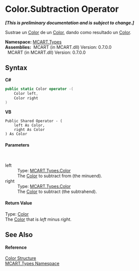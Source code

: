 # Color.Subtraction Operator 
 _**\[This is preliminary documentation and is subject to change.\]**_

Sustrae un <a href="b2f59482-b5b7-a7aa-b3e0-1a7c0ef43382">Color</a> de un <a href="b2f59482-b5b7-a7aa-b3e0-1a7c0ef43382">Color</a>, dando como resultado un <a href="b2f59482-b5b7-a7aa-b3e0-1a7c0ef43382">Color</a>.

**Namespace:**&nbsp;<a href="c5168ca1-3831-8d0b-91b8-6ec8e54f9c51">MCART.Types</a><br />**Assemblies:**&nbsp;&nbsp;MCART (in MCART.dll) Version: 0.7.0.0<br />&nbsp;&nbsp;MCART (in MCART.dll) Version: 0.7.0.0<br />

## Syntax

**C#**<br />
``` C#
public static Color operator -(
	Color left,
	Color right
)
```

**VB**<br />
``` VB
Public Shared Operator - ( 
	left As Color,
	right As Color
) As Color
```


#### Parameters
&nbsp;<dl><dt>left</dt><dd>Type: <a href="b2f59482-b5b7-a7aa-b3e0-1a7c0ef43382">MCART.Types.Color</a><br />The <a href="b2f59482-b5b7-a7aa-b3e0-1a7c0ef43382">Color</a> to subtract from (the minuend).</dd><dt>right</dt><dd>Type: <a href="b2f59482-b5b7-a7aa-b3e0-1a7c0ef43382">MCART.Types.Color</a><br />The <a href="b2f59482-b5b7-a7aa-b3e0-1a7c0ef43382">Color</a> to subtract (the subtrahend).</dd></dl>

#### Return Value
Type: <a href="b2f59482-b5b7-a7aa-b3e0-1a7c0ef43382">Color</a><br />The <a href="b2f59482-b5b7-a7aa-b3e0-1a7c0ef43382">Color</a> that is *left* minus *right*.

## See Also


#### Reference
<a href="b2f59482-b5b7-a7aa-b3e0-1a7c0ef43382">Color Structure</a><br /><a href="c5168ca1-3831-8d0b-91b8-6ec8e54f9c51">MCART.Types Namespace</a><br />